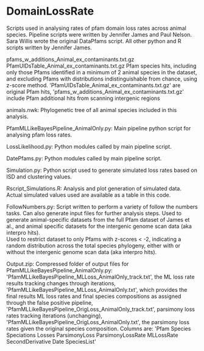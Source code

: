 # DomainLossRate
Scripts used in analysing rates of pfam domain loss rates across animal species. Pipeline scripts were written by Jennifer James and Paul Nelson. Sara Willis wrote the original DataPfams script. All other python and R scripts written by Jennifer James.

pfams_w_additions_Animal_ex_contaminants.txt.gz
PfamUIDsTable_Animal_ex_contaminants.txt.gz
Pfam species hits, including only those Pfams identified in a minimum of 2 animal species in the dataset, and excluding Pfams with distributions indistinguishable from chance, using z-score method. 'PfamUIDsTable_Animal_ex_contaminants.txt.gz' are original Pfam hits, 'pfams_w_additions_Animal_ex_contaminants.txt.gz' include Pfam additional hits from scanning intergenic regions

animals.nwk: Phylogenetic tree of all animal species included in this analysis.

PfamMLLikeBayesPipeline_AnimalOnly.py: Main pipeline python script for analysing pfam loss rates.

LossLikelihood.py: Python modules called by main pipeline script.

DatePfams.py: Python modules called by main pipeline script.

Simulation.py: Python script used to generate simulated loss rates based on ISD and clustering values.

Rscript_Simulations.R: Analysis and plot generation of simulated data. Actual simulated values used are available as a table in this code.

FollowNumbers.py: Script written to perform a variety of follow the numbers tasks. Can also generate input files for further analysis steps.
Used to generate animal-specific datasets from the full Pfam dataset of James et al., and animal specific datasets for the intergenic genome scan data (aka interpro hits).  
Used to restrict dataset to only Pfams with z-scores < -2, indicating a random distribution across the total species phylogeny, either with or without the intergenic genome scan data (aka interpro hits).

Output.zip: Compressed folder of output files for PfamMLLikeBayesPipeline_AnimalOnly.py: 'PfamMLLikeBayesPipeline_MLLoss_AnimalOnly_track.txt', the ML loss rate results tracking changes through iterations, 'PfamMLLikeBayesPipeline_MLLoss_AnimalOnly.txt', which provides the final results ML loss rates and final species compositions as assigned through the false positive pipeline, 'PfamMLLikeBayesPipeline_OrigLoss_AnimalOnly_track.txt', parsimony loss rates tracking iterations (unchanging), 'PfamMLLikeBayesPipeline_OrigLoss_AnimalOnly.txt', the parsimony loss rates given the original species composition. 
Columns are: 'Pfam	Species	Speciations	Losses	ParsimonyLoss	ParsimonyLossRate	MLLossRate	SecondDerivative	Date	SpeciesList'
        



